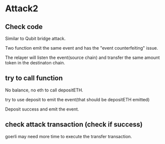


# Attack2

## Check code
Similar to Qubit bridge attack.

Two function emit the same event and has the "event counterfeiting" issue.

The relayer will listen the event(source chain) and transfer the same amount token in the destinaton chain.

## try to call function

No balance, no eth to call depositETH.

try to use deposit to emit the event(that should be depositETH emitted)

Deposit success and emit the event.

## check attack transaction (check if success)

goerli may need more time to execute the transfer transaction.
